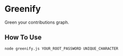 # Greenify
Green your contributions graph.

## How To Use
```
node greenify.js YOUR_ROOT_PASSWORD UNIQUE_CHARACTER
```
